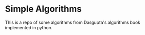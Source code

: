 # Simple Algorithms
This is a repo of some algorithms from Dasgupta's algorithms book implemented in python.
